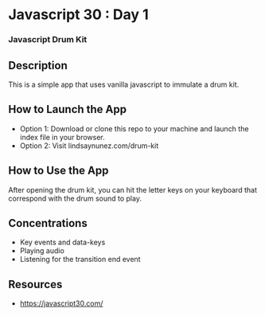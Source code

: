 # Javascript 30 : Day 1

### Javascript Drum Kit

## Description
This is a simple app that uses vanilla javascript to immulate a drum kit.

## How to Launch the App
- Option 1: Download or clone this repo to your machine and launch the index file in your browser.
- Option 2: Visit lindsaynunez.com/drum-kit

## How to Use the App
After opening the drum kit, you can hit the letter keys on your keyboard that correspond with the drum sound to play.

## Concentrations
- Key events and data-keys
- Playing audio
- Listening for the transition end event

## Resources
- https://javascript30.com/
